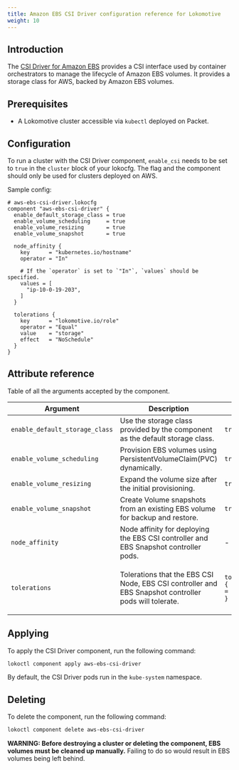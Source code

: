 ```yaml
---
title: Amazon EBS CSI Driver configuration reference for Lokomotive
weight: 10
---
```


## Introduction

The [CSI Driver for Amazon EBS](https://github.com/kubernetes-sigs/aws-ebs-csi-driver)
provides a CSI interface used by container orchestrators to manage the lifecycle
of Amazon EBS volumes. It provides a storage class for AWS, backed by Amazon EBS
volumes.

## Prerequisites

* A Lokomotive cluster accessible via `kubectl` deployed on Packet.

## Configuration

To run a cluster with the CSI Driver component, `enable_csi` needs
to be set to `true` in the `cluster` block of your lokocfg. The flag and the component
should only be used for clusters deployed on AWS.

Sample config:

```hcl
# aws-ebs-csi-driver.lokocfg
component "aws-ebs-csi-driver" {
  enable_default_storage_class = true
  enable_volume_scheduling     = true
  enable_volume_resizing       = true
  enable_volume_snapshot       = true

  node_affinity {
    key      = "kubernetes.io/hostname"
    operator = "In"

    # If the `operator` is set to `"In"`, `values` should be specified.
    values = [
      "ip-10-0-19-203",
    ]
  }

  tolerations {
    key      = "lokomotive.io/role"
    operator = "Equal"
    value    = "storage"
    effect   = "NoSchedule"
  }
}
```

## Attribute reference

Table of all the arguments accepted by the component.

| Argument                       | Description                                                                                           | Default                               | Type                                                                                                             | Required |
|--------------------------------|-------------------------------------------------------------------------------------------------------|---------------------------------------|------------------------------------------------------------------------------------------------------------------|----------|
| `enable_default_storage_class` | Use the storage class provided by the component as the default storage class.                         | `true`                                | bool                                                                                                             | false    |
| `enable_volume_scheduling`     | Provision EBS volumes using PersistentVolumeClaim(PVC) dynamically.                                   | `true`                                | bool                                                                                                             | false    |
| `enable_volume_resizing`       | Expand the volume size after the initial provisioning.                                                | `true`                                | bool                                                                                                             | false    |
| `enable_volume_snapshot`       | Create Volume snapshots from an existing EBS volume for backup and restore.                           | `true`                                | bool                                                                                                             | false    |
| `node_affinity`                | Node affinity for deploying the EBS CSI controller and EBS Snapshot controller pods.                  | -                                     | `list(object({key = string, operator = string, values = list(string)}))`                                         | false    |
| `tolerations`                  | Tolerations that the EBS CSI Node, EBS CSI controller and EBS Snapshot controller pods will tolerate. | `tolerations { operator = "Exists" }` | `list(object({key = string, effect = string, operator = string, value = string, toleration_seconds = string }))` | false    |

## Applying

To apply the CSI Driver component, run the following command:

```bash
lokoctl component apply aws-ebs-csi-driver
```
By default, the CSI Driver pods run in the `kube-system` namespace.

## Deleting

To delete the component, run the following command:

```bash
lokoctl component delete aws-ebs-csi-driver
```

**WARNING: Before destroying a cluster or deleting the component, EBS volumes
must be cleaned up manually.** Failing to do so would result in EBS volumes
being left behind.
